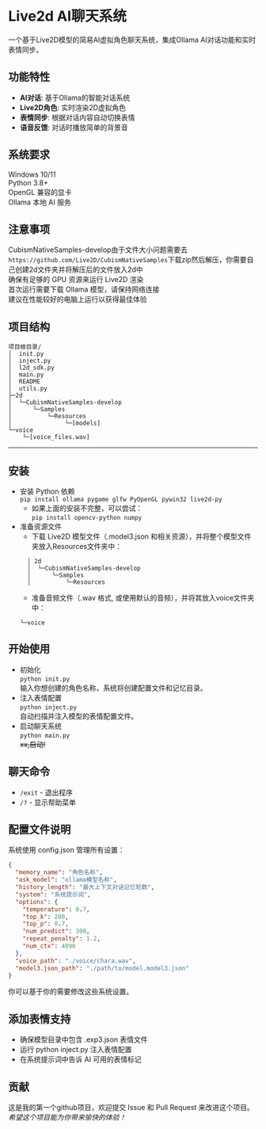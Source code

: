 # Live2d AI聊天系统

一个基于Live2D模型的简易AI虚拟角色聊天系统，集成Ollama AI对话功能和实时表情同步。
## 功能特性
- **AI对话**: 基于Ollama的智能对话系统
- **Live2D角色**: 实时渲染2D虚拟角色
- **表情同步**: 根据对话内容自动切换表情
- **语音反馈**: 对话时播放简单的背景音
## 系统要求
Windows 10/11\
Python 3.8+\
OpenGL 兼容的显卡\
Ollama 本地 AI 服务
## 注意事项
CubismNativeSamples-develop由于文件大小问题需要去
``
https://github.com/Live2D/CubismNativeSamples
``下载zip然后解压，你需要自己创建2d文件夹并将解压后的文件放入2d中\
确保有足够的 GPU 资源来运行 Live2D 渲染\
首次运行需要下载 Ollama 模型，请保持网络连接\
建议在性能较好的电脑上运行以获得最佳体验
## 项目结构
````
项目根目录/
│  init.py
│  inject.py
│  l2d_sdk.py
│  main.py
│  README
│  utils.py
├─2d
│  └─CubismNativeSamples-develop
│      └─Samples
│          └─Resources
│               └─[models]
└─voice
    └─[voice_files.wav]
````
***
## 安装
- 安装 Python 依赖\
``
pip install ollama pygame glfw PyOpenGL pywin32 live2d-py
``
  - 如果上面的安装不完整，可以尝试：\
  ``
  pip install opencv-python numpy
  ``
- 准备资源文件
  - 下载 Live2D 模型文件（.model3.json 和相关资源），并将整个模型文件夹放入Resources文件夹中：
  ````
    │ 2d
    │  └─CubismNativeSamples-develop
    │      └─Samples
    │          └─Resources
  ````
  - 准备音频文件（.wav 格式, 或使用默认的音频），并将其放入voice文件夹中：
  ````
  └─voice
  ````
## 开始使用
- 初始化\
``
python init.py
``\
输入你想创建的角色名称，系统将创建配置文件和记忆目录。
- 注入表情配置\
``
python inject.py
``\
自动扫描并注入模型的表情配置文件。
- 启动聊天系统\
``
python main.py
``\
~~xx,启动!~~
## 聊天命令
- `/exit` - 退出程序
- `/?` - 显示帮助菜单
## 配置文件说明
系统使用 config.json 管理所有设置：
````json
{
  "memory_name": "角色名称",
  "ask_model": "ollama模型名称",
  "history_length": "最大上下文对话记忆轮数",
  "system": "系统提示词",
  "options": {
    "temperature": 0.7,
    "top_k": 200,
    "top_p": 0.7,
    "num_predict": 300,
    "repeat_penalty": 1.2,
    "num_ctx": 4096
  },
  "voice_path": "./voice/chara.wav",
  "model3.json_path": "./path/to/model.model3.json"
}
````
你可以基于你的需要修改这些系统设置。
## 添加表情支持
- 确保模型目录中包含 .exp3.json 表情文件
- 运行 python inject.py 注入表情配置
- 在系统提示词中告诉 AI 可用的表情标记
## 贡献
这是我的第一个github项目，欢迎提交 Issue 和 Pull Request 来改进这个项目。\
_希望这个项目能为你带来愉快的体验！_
